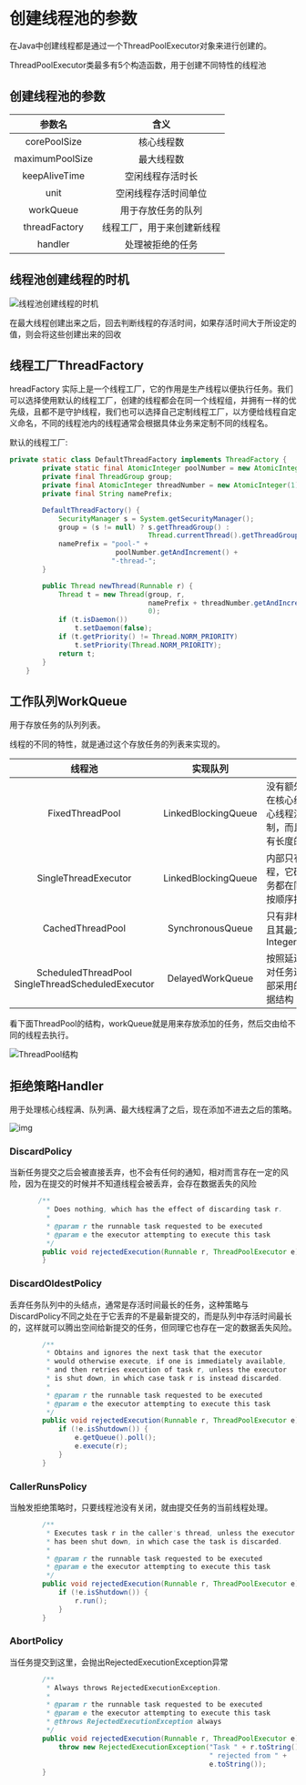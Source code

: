 

# 创建线程池的参数

在Java中创建线程都是通过一个ThreadPoolExecutor对象来进行创建的。

ThreadPoolExecutor类最多有5个构造函数，用于创建不同特性的线程池

## 创建线程池的参数

|     参数名      |            含义            |
| :-------------: | :------------------------: |
|  corePoolSize   |         核心线程数         |
| maximumPoolSize |         最大线程数         |
|  keepAliveTime  |      空闲线程存活时长      |
|      unit       |    空闲线程存活时间单位    |
|    workQueue    |     用于存放任务的队列     |
|  threadFactory  | 线程工厂，用于来创建新线程 |
|     handler     |      处理被拒绝的任务      |



## 线程池创建线程的时机

![线程池创建线程的时机](https://www.shiyitopo.tech/uPic/%E7%BA%BF%E7%A8%8B%E6%B1%A0%E5%88%9B%E5%BB%BA%E7%BA%BF%E7%A8%8B%E7%9A%84%E6%97%B6%E6%9C%BA.png)

在最大线程创建出来之后，回去判断线程的存活时间，如果存活时间大于所设定的值，则会将这些创建出来的回收

## 线程工厂ThreadFactory

hreadFactory 实际上是一个线程工厂，它的作用是生产线程以便执行任务。我们可以选择使用默认的线程工厂，创建的线程都会在同一个线程组，并拥有一样的优先级，且都不是守护线程，我们也可以选择自己定制线程工厂，以方便给线程自定义命名，不同的线程池内的线程通常会根据具体业务来定制不同的线程名。

默认的线程工厂:

```java
private static class DefaultThreadFactory implements ThreadFactory {
        private static final AtomicInteger poolNumber = new AtomicInteger(1);
        private final ThreadGroup group;
        private final AtomicInteger threadNumber = new AtomicInteger(1);
        private final String namePrefix;

        DefaultThreadFactory() {
            SecurityManager s = System.getSecurityManager();
            group = (s != null) ? s.getThreadGroup() :
                                  Thread.currentThread().getThreadGroup();
            namePrefix = "pool-" +
                          poolNumber.getAndIncrement() +
                         "-thread-";
        }

        public Thread newThread(Runnable r) {
            Thread t = new Thread(group, r,
                                  namePrefix + threadNumber.getAndIncrement(),
                                  0);
            if (t.isDaemon())
                t.setDaemon(false);
            if (t.getPriority() != Thread.NORM_PRIORITY)
                t.setPriority(Thread.NORM_PRIORITY);
            return t;
        }
    }
```



## 工作队列WorkQueue

用于存放任务的队列列表。

线程的不同的特性，就是通过这个存放任务的列表来实现的。

|                        线程池                        |      实现队列       | 特性                                                         |
| :--------------------------------------------------: | :-----------------: | ------------------------------------------------------------ |
|                   FixedThreadPool                    | LinkedBlockingQueue | 没有额外线程，只存在核心线程，而且核心线程没有超时机制，而且任务队列没有长度的限制 |
|                 SingleThreadExecutor                 | LinkedBlockingQueue | 内部只有一个核心线程，它确保所有的任务都在同一个线程中按顺序执行。 |
|                   CachedThreadPool                   |  SynchronousQueue   | 只有非核心线程，并且其最大线程数为Integer.MAX_VALUE          |
| ScheduledThreadPool<br>SingleThreadScheduledExecutor |  DelayedWorkQueue   | 按照延迟的时间长短对任务进行排序，内部采用的是“堆”的数据结构 |

看下面ThreadPool的结构，workQueue就是用来存放添加的任务，然后交由给不同的线程去执行。

![ThreadPool结构](https://www.shiyitopo.tech/uPic/ThreadPool%E7%BB%93%E6%9E%84.png)



## 拒绝策略Handler

用于处理核心线程满、队列满、最大线程满了之后，现在添加不进去之后的策略。

![img](https://www.shiyitopo.tech/uPic/CgotOV3g0WWAVWVlAAEsBI6lEEA162.png)

### DiscardPolicy

当新任务提交之后会被直接丢弃，也不会有任何的通知，相对而言存在一定的风险，因为在提交的时候并不知道线程会被丢弃，会存在数据丢失的风险

```java
       /**
         * Does nothing, which has the effect of discarding task r.
         *
         * @param r the runnable task requested to be executed
         * @param e the executor attempting to execute this task
         */
        public void rejectedExecution(Runnable r, ThreadPoolExecutor e) {
        }
```

### DiscardOldestPolicy

丢弃任务队列中的头结点，通常是存活时间最长的任务，这种策略与DiscardPolicy不同之处在于它丢弃的不是最新提交的，而是队列中存活时间最长的，这样就可以腾出空间给新提交的任务，但同理它也存在一定的数据丢失风险。

```java
        /**
         * Obtains and ignores the next task that the executor
         * would otherwise execute, if one is immediately available,
         * and then retries execution of task r, unless the executor
         * is shut down, in which case task r is instead discarded.
         *
         * @param r the runnable task requested to be executed
         * @param e the executor attempting to execute this task
         */
        public void rejectedExecution(Runnable r, ThreadPoolExecutor e) {
            if (!e.isShutdown()) {
                e.getQueue().poll();
                e.execute(r);
            }
        }
```



### CallerRunsPolicy

当触发拒绝策略时，只要线程池没有关闭，就由提交任务的当前线程处理。

```java
        /**
         * Executes task r in the caller's thread, unless the executor
         * has been shut down, in which case the task is discarded.
         *
         * @param r the runnable task requested to be executed
         * @param e the executor attempting to execute this task
         */
        public void rejectedExecution(Runnable r, ThreadPoolExecutor e) {
            if (!e.isShutdown()) {
                r.run();
            }
        }
```

### AbortPolicy

当任务提交到这里，会抛出RejectedExecutionException异常

```java
        /**
         * Always throws RejectedExecutionException.
         *
         * @param r the runnable task requested to be executed
         * @param e the executor attempting to execute this task
         * @throws RejectedExecutionException always
         */
        public void rejectedExecution(Runnable r, ThreadPoolExecutor e) {
            throw new RejectedExecutionException("Task " + r.toString() +
                                                 " rejected from " +
                                                 e.toString());
        }
```

